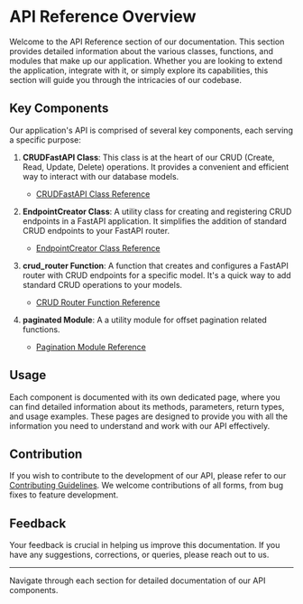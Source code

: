 # API Reference Overview

Welcome to the API Reference section of our documentation. This section provides detailed information about the various classes, functions, and modules that make up our application. Whether you are looking to extend the application, integrate with it, or simply explore its capabilities, this section will guide you through the intricacies of our codebase.

## Key Components

Our application's API is comprised of several key components, each serving a specific purpose:

1. **CRUDFastAPI Class**: This class is at the heart of our CRUD (Create, Read, Update, Delete) operations. It provides a convenient and efficient way to interact with our database models.

    - [CRUDFastAPI Class Reference](CRUDFastAPI.md)

2. **EndpointCreator Class**: A utility class for creating and registering CRUD endpoints in a FastAPI application. It simplifies the addition of standard CRUD endpoints to your FastAPI router.

    - [EndpointCreator Class Reference](endpoint_creator.md)

3. **crud_router Function**: A function that creates and configures a FastAPI router with CRUD endpoints for a specific model. It's a quick way to add standard CRUD operations to your models.

    - [CRUD Router Function Reference](crud_router.md)

4. **paginated Module**: A a utility module for offset pagination related functions.

    - [Pagination Module Reference](paginated.md)

## Usage

Each component is documented with its own dedicated page, where you can find detailed information about its methods, parameters, return types, and usage examples. These pages are designed to provide you with all the information you need to understand and work with our API effectively.

## Contribution

If you wish to contribute to the development of our API, please refer to our [Contributing Guidelines](../community/CONTRIBUTING.md). We welcome contributions of all forms, from bug fixes to feature development.

## Feedback

Your feedback is crucial in helping us improve this documentation. If you have any suggestions, corrections, or queries, please reach out to us.

---

Navigate through each section for detailed documentation of our API components.
